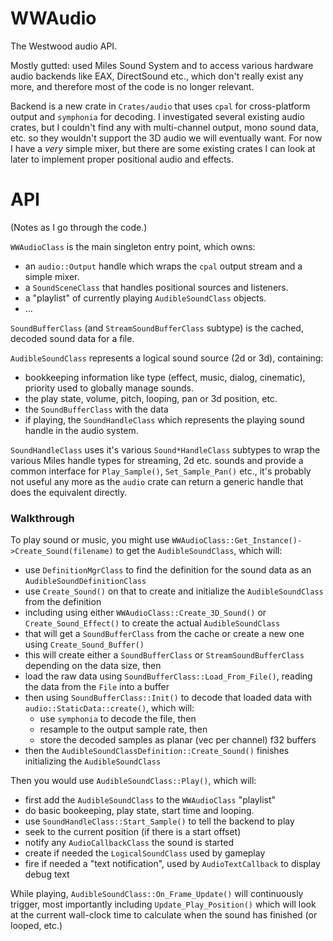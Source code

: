 # WWAudio

The Westwood audio API.

Mostly gutted: used Miles Sound System and to access various hardware audio backends like EAX, DirectSound etc., which
don't really exist any more, and therefore most of the code is no longer relevant.

Backend is a new crate in `Crates/audio` that uses `cpal` for cross-platform output and `symphonia` for decoding.
I investigated several existing audio crates, but I couldn't find any with multi-channel output, mono sound data, etc.
so they wouldn't support the 3D audio we will eventually want. For now I have a *very* simple mixer, but there are
some existing crates I can look at later to implement proper positional audio and effects.

# API

(Notes as I go through the code.)

`WWAudioClass` is the main singleton entry point, which owns:
- an `audio::Output` handle which wraps the `cpal` output stream
  and a simple mixer.
- a `SoundSceneClass` that handles positional sources and listeners.
- a "playlist" of currently playing `AudibleSoundClass` objects.
- ...

`SoundBufferClass` (and `StreamSoundBufferClass` subtype) is the cached, decoded sound data for a file.

`AudibleSoundClass` represents a logical sound source (2d or 3d), containing:
- bookkeeping information like type (effect, music, dialog, cinematic), priority used to globally manage sounds.
- the play state, volume, pitch, looping, pan or 3d position, etc.
- the `SoundBufferClass` with the data
- if playing, the `SoundHandleClass` which represents the playing sound handle in the audio system.

`SoundHandleClass` uses it's various `Sound*HandleClass` subtypes to wrap the various Miles handle types
for streaming, 2d etc. sounds and provide a common interface for `Play_Sample()`, `Set_Sample_Pan()` etc., it's
probably not useful any more as the `audio` crate can return a generic handle that does the equivalent directly.

### Walkthrough

To play sound or music, you might use `WWAudioClass::Get_Instance()->Create_Sound(filename)` to get the
`AudibleSoundClass`, which will:
- use `DefinitionMgrClass` to find the definition for the sound data as an `AudibleSoundDefinitionClass`
- use `Create_Sound()` on that to create and initialize the `AudibleSoundClass` from the definition
- including using either `WWAudioClass::Create_3D_Sound()` or `Create_Sound_Effect()` to create the actual
  `AudibleSoundClass`
- that will get a `SoundBufferClass` from the cache or create a new one using `Create_Sound_Buffer()`
- this will create either a `SoundBufferClass` or `StreamSoundBufferClass` depending on the data size, then
- load the raw data using `SoundBufferClass::Load_From_File()`, reading the data from the `File` into a buffer
- then using `SoundBufferClass::Init()` to decode that loaded data with `audio::StaticData::create()`, which will:
  - use `symphonia` to decode the file, then
  - resample to the output sample rate, then
  - store the decoded samples as planar (vec per channel) f32 buffers
- then the `AudibleSoundClassDefinition::Create_Sound()` finishes initializing the `AudibleSoundClass`

Then you would use `AudibleSoundClass::Play()`, which will:
- first add the `AudibleSoundClass` to the `WWAudioClass` "playlist"
- do basic bookeeping, play state, start time and looping.
- use `SoundHandleClass::Start_Sample()` to tell the backend to play
- seek to the current position (if there is a start offset)
- notify any `AudioCallbackClass` the sound is started
- create if needed the `LogicalSoundClass` used by gameplay
- fire if needed a "text notification", used by `AudioTextCallback` to display debug text
 
While playing, `AudibleSoundClass::On_Frame_Update()` will continuously trigger, most importantly including
`Update_Play_Position()` which will look at the current wall-clock time to calculate when the sound has finished (or
looped, etc.)

